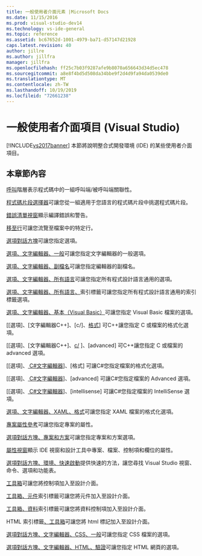 ```yaml
---
title: 一般使用者介面元素 |Microsoft Docs
ms.date: 11/15/2016
ms.prod: visual-studio-dev14
ms.technology: vs-ide-general
ms.topic: reference
ms.assetid: bc67652d-1001-4979-ba71-d57147d21928
caps.latest.revision: 40
author: jillre
ms.author: jillfra
manager: jillfra
ms.openlocfilehash: ff25c7b03f9287afe9b8070a656643d34d5ec478
ms.sourcegitcommit: a8e8f4bd5d508da34bbe9f2d4d9fa94da0539de0
ms.translationtype: MT
ms.contentlocale: zh-TW
ms.lasthandoff: 10/19/2019
ms.locfileid: "72661238"
---
```

# <a name="general-user-interface-elements-visual-studio"></a>一般使用者介面項目 (Visual Studio)
[!INCLUDE[vs2017banner](../../includes/vs2017banner.md)]
本節將說明整合式開發環境 (IDE) 的某些使用者介面項目。

## <a name="in-this-section"></a>本章節內容
 [呼叫](../../ide/reference/call-hierarchy.md)階層表示程式碼中的一組呼叫端/被呼叫端關聯性。

 [程式碼片段選擇器](../../ide/reference/code-snippet-picker.md)可讓您從一組適用于您語言的程式碼片段中挑選程式碼片段。

 [錯誤清單視窗](../../ide/reference/error-list-window.md)顯示編譯錯誤和警告。

 [移至行](../../ide/reference/go-to-line.md)可讓您流覽至檔案中的特定行。

 [選項對話方塊](../../ide/reference/options-dialog-box-visual-studio.md)可讓您指定選項。

 [選項、文字編輯器、一般](../../ide/reference/options-text-editor-general.md)可讓您指定文字編輯器的一般選項。

 [選項、文字編輯器、副檔名](../../ide/reference/options-text-editor-file-extension.md)可讓您指定編輯器的副檔名。

 [選項、文字編輯器、所有語言](../../ide/reference/options-text-editor-all-languages.md)可讓您指定所有程式設計語言通用的選項。

 [選項、文字編輯器、所有語言、](../../ide/reference/options-text-editor-all-languages-tabs.md)索引標籤可讓您指定所有程式設計語言通用的索引標籤選項。

 [選項、文字編輯器、基本（Visual Basic）](../../ide/reference/options-text-editor-basic-visual-basic.md)可讓您指定 Visual Basic 檔案的選項。

 [[選項]、[文字編輯器C++]、[c/]、[格式](../../ide/reference/options-text-editor-c-cpp-formatting.md)] 可C++讓您指定 C 或檔案的格式化選項。

 [[選項]、[文字編輯器C++]、[c/](../../ide/reference/options-text-editor-c-cpp-advanced.md) ]、[advanced] 可C++讓您指定 C 或檔案的 advanced 選項。

 [[選項]、[ C#文字編輯器](../../ide/reference/options-text-editor-csharp-formatting.md)]、[格式] 可讓C#您指定檔案的格式化選項。

 [[選項]、[ C#文字編輯器](../../ide/reference/options-text-editor-csharp-advanced.md)]、[advanced] 可讓C#您指定檔案的 Advanced 選項。

 [[選項]、[ C#文字編輯器](../../ide/reference/options-text-editor-csharp-intellisense.md)]、[intellisense] 可讓C#您指定檔案的 IntelliSense 選項。

 [選項、文字編輯器、XAML、格式](../../ide/reference/options-text-editor-xaml-formatting.md)可讓您指定 XAML 檔案的格式化選項。

 [專案屬性參考](../../ide/reference/project-properties-reference.md)可讓您指定專案的屬性。

 [選項對話方塊、專案和方案](../../ide/reference/projects-and-solutions-options-dialog-box.md)可讓您指定專案和方案選項。

 [屬性視窗](../../ide/reference/properties-window.md)顯示 IDE 視窗和設計工具中專案、檔案、控制項和欄位的屬性。

 [選項對話方塊、環境、快速啟動](../../ide/reference/quick-launch-environment-options-dialog-box.md)提供快速的方法，讓您尋找 Visual Studio 視窗、命令、選項和功能表。

 [工具箱](../../ide/reference/toolbox.md)可讓您將控制項加入至設計介面。

 [工具箱、元件](../../ide/reference/toolbox-components-tab.md)索引標籤可讓您將元件加入至設計介面。

 [工具箱、資料](../../ide/reference/toolbox-data-tab.md)索引標籤可讓您將資料控制項加入至設計介面。

 HTML 索引標籤[、工具箱](../../ide/reference/toolbox-html-tab.md)可讓您將 html 標記加入至設計介面。

 [選項對話方塊、文字編輯器、CSS、一般](https://msdn.microsoft.com/library/b33a7617-e69d-4a11-938e-2e218a34a10c)可讓您指定 CSS 檔案的選項。

 [選項對話方塊、文字編輯器、HTML、驗證](https://msdn.microsoft.com/library/9c24ecfe-263e-4bf1-88de-d01be3992863)可讓您指定 HTML 網頁的選項。